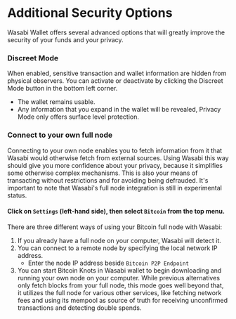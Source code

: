 # Additional Security Options

Wasabi Wallet offers several advanced options that will greatly improve the security of your funds and your privacy.

### Discreet Mode

When enabled, sensitive transaction and wallet information are hidden from physical observers. You can activate or deactivate by clicking the Discreet Mode button in the bottom left corner.&#x20;

* The wallet remains usable.
* Any information that you expand in the wallet will be revealed, Privacy Mode only offers surface level protection.

### Connect to your own full node

Connecting to your own node enables you to fetch information from it that Wasabi would otherwise fetch from external sources. Using Wasabi this way should give you more confidence about your privacy, because it simplifies some otherwise complex mechanisms. This is also your means of transacting without restrictions and for avoiding being defrauded. It's important to note that Wasabi's full node integration is still in experimental status.

#### Click on `Settings` (left-hand side), then select `Bitcoin` from the top menu.

There are three different ways of using your Bitcoin full node with Wasabi:

1. If you already have a full node on your computer, Wasabi will detect it.
2. You can connect to a remote node by specifying the local network IP address.
   * Enter the node IP address beside `Bitcoin P2P Endpoint`
3. You can start Bitcoin Knots in Wasabi wallet to begin downloading and running your own node on your computer. While previous alternatives only fetch blocks from your full node, this mode goes well beyond that, it utilizes the full node for various other services, like fetching network fees and using its mempool as source of truth for receiving unconfirmed transactions and detecting double spends.
